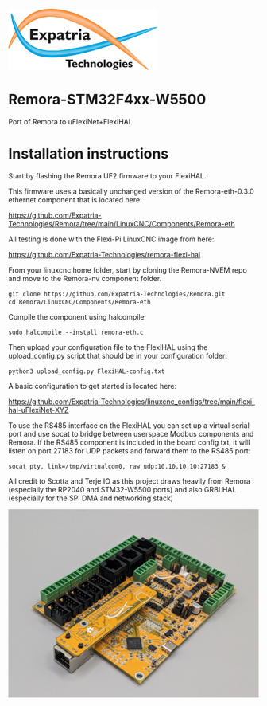 ![Logo](/readme_images/logo_sm.jpg)
# Remora-STM32F4xx-W5500
Port of Remora to uFlexiNet+FlexiHAL

# Installation instructions
Start by flashing the Remora UF2 firmware to your FlexiHAL.

This firmware uses a basically unchanged version of the Remora-eth-0.3.0 ethernet component that is located here:

https://github.com/Expatria-Technologies/Remora/tree/main/LinuxCNC/Components/Remora-eth

All testing is done with the Flexi-Pi LinuxCNC image from here:

https://github.com/Expatria-Technologies/remora-flexi-hal

From your linuxcnc home folder, start by cloning the Remora-NVEM repo and move to the Remora-nv component folder.
```
git clone https://github.com/Expatria-Technologies/Remora.git
cd Remora/LinuxCNC/Components/Remora-eth
```

Compile the component using halcompile
```
sudo halcompile --install remora-eth.c
```

Then upload your configuration file to the FlexiHAL using the upload_config.py script that should be in your configuration folder:
```
python3 upload_config.py FlexiHAL-config.txt
```
A basic configuration to get started is located here: 

https://github.com/Expatria-Technologies/linuxcnc_configs/tree/main/flexi-hal-uFlexiNet-XYZ

To use the RS485 interface on the FlexiHAL you can set up a virtual serial port and use socat to bridge between userspace Modbus components and Remora.  If the RS485 component is included in the board config txt, it will listen on port 27183 for UDP packets and forward them to the RS485 port:

```
socat pty, link=/tmp/virtualcom0, raw udp:10.10.10.10:27183 &
```

All credit to Scotta and Terje IO as this project draws heavily from Remora (especially the RP2040 and STM32-W5500 ports) and also GRBLHAL (especially for the SPI DMA and networking stack)

<img src="/readme_images/Board_installed.jpg" width="800">
